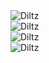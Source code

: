 
<div align="left">
  <img src="https://github-readme-stats.vercel.app/api?username=Diltz&show_icons=true&locale=en&theme=dark&hide_border=true&cache_seconds=1800&icon_color=00ffff&text_color=61dafb&title_color=00ffff" alt="Diltz" />
  <br>
  <img src="https://github-readme-streak-stats.herokuapp.com/?user=Diltz&theme=dark&hide_border=true" alt="Diltz" />
  <br>
  <img src="https://github-readme-stats.vercel.app/api/top-langs?username=Diltz&hide=css&layout=compact&theme=dark&hide_border=true&cache_seconds=1800" alt="Diltz" />
  <br>
  <img src="https://komarev.com/ghpvc/?username=Diltz&label=Profile%20views&color=0e75b6&style=flat-square" alt="Diltz" />
</div>
